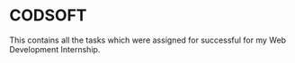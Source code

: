 # CODSOFT
This contains all the tasks which were assigned for successful for my Web Development Internship.

